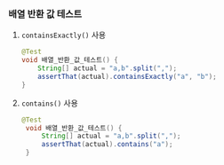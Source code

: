 ### 배열 반환 값 테스트
1. `containsExactly()` 사용
    ```java
    @Test
    void 배열_반환_값_테스트() {
        String[] actual = "a,b".split(",");
        assertThat(actual).containsExactly("a", "b");
    }
    ```
2. `contains()` 사용
   ```java
   @Test
    void 배열_반환_값_테스트() {
        String[] actual = "a,b".split(",");
        assertThat(actual).contains("a");
    }
   ```